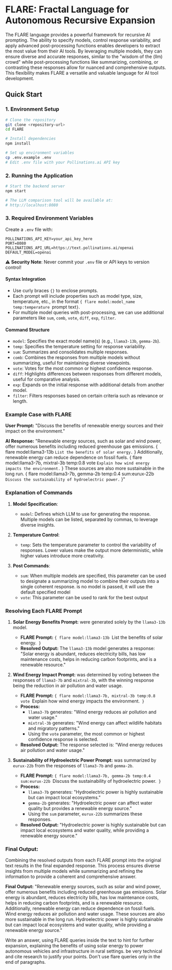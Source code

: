 # FLARE: Fractal Language for Autonomous Recursive Expansion

The FLARE language provides a powerful framework for recursive AI prompting. The ability to specify models, control response variability, and apply advanced post-processing functions enables developers to extract the most value from their AI tools. By leveraging multiple models, they can ensure diverse and accurate responses, similar to the "wisdom of the (llm) crowd" while post-processing functions like summarizing, combining, or contrasting these responses allow for nuanced and comprehensive outputs. This flexibility makes FLARE a versatile and valuable language for AI tool development.

## Quick Start

### 1. Environment Setup
```bash
# Clone the repository
git clone <repository-url>
cd FLARE

# Install dependencies
npm install

# Set up environment variables
cp .env.example .env
# Edit .env file with your Pollinations.ai API key
```

### 2. Running the Application
```bash
# Start the backend server
npm start

# The LLM comparison tool will be available at:
# http://localhost:8080
```

### 3. Required Environment Variables
Create a `.env` file with:
```
POLLINATIONS_API_KEY=your_api_key_here
PORT=8080
POLLINATIONS_API_URL=https://text.pollinations.ai/openai
DEFAULT_MODEL=openai
```

⚠️ **Security Note**: Never commit your `.env` file or API keys to version control!

#### Syntax Integration
- Use curly braces `{}` to enclose prompts.
- Each prompt will include properties such as model type, size, temperature, etc., in the format `{ flare model:model_name temp:temperature `prompt text`}`.
- For multiple model queries with post-processing, we can use additional parameters like `sum`, `comb`, `vote`, `diff`, `exp`, `filter`.

#### Command Structure
- `model`: Specifies the exact model name(s) (e.g., `llama3-13b`, `gemma-2b`).
- `temp`: Specifies the temperature setting for response variability.
- `sum`: Summarizes and consolidates multiple responses.
- `comb`: Combines the responses from multiple models without summarizing, useful for maintaining diverse viewpoints.
- `vote`: Votes for the most common or highest confidence response.
- `diff`: Highlights differences between responses from different models, useful for comparative analysis.
- `exp`: Expands on the initial response with additional details from another model.
- `filter`: Filters responses based on certain criteria such as relevance or length.

### Example Case with FLARE

**User Prompt:**
"Discuss the benefits of renewable energy sources and their impact on the environment."

**AI Response:**
"Renewable energy sources, such as solar and wind power, offer numerous benefits including reduced greenhouse gas emissions. { flare model:llama3-13b `List the benefits of solar energy.` } Additionally, renewable energy can reduce dependence on fossil fuels. { flare model:llama3-7b, mixtral-3b temp:0.8 vote `Explain how wind energy impacts the environment.` } These sources are also more sustainable in the long run. { flare model:llama3-7b, gemma-2b temp:0.4 sum:eurux-22b `Discuss the sustainability of hydroelectric power.` }"

### Explanation of Commands

1. **Model Specification**:
   - `model`: Defines which LLM to use for generating the response. Multiple models can be listed, separated by commas, to leverage diverse insights.

2. **Temperature Control**:
   - `temp`: Sets the temperature parameter to control the variability of responses. Lower values make the output more deterministic, while higher values introduce more creativity.

3. **Post Commands**:
   - `sum`: When multiple models are specified, this parameter can be used to designate a summarizing model to combine their outputs into a single coherent response. is no model is passed, it will use the default specified model
   - `vote`: This parameter can be used to rank for the best output
   

### Resolving Each FLARE Prompt

1. **Solar Energy Benefits Prompt:** were generated solely by the `llama3-13b` model.
   - **FLARE Prompt:** `{ flare model:llama3-13b `List the benefits of solar energy.` }`
   - **Resolved Output:** The `llama3-13b` model generates a response: "Solar energy is abundant, reduces electricity bills, has low maintenance costs, helps in reducing carbon footprints, and is a renewable resource."

2. **Wind Energy Impact Prompt:** was determined by voting between the responses of `llama3-7b` and `mixtral-3b`, with the winning response being the reduction in air pollution and water usage.
   - **FLARE Prompt:** `{ flare model:llama3-7b, mixtral-3b temp:0.8 vote `Explain how wind energy impacts the environment.` }`
   - **Process:**
     - `llama3-7b` generates: "Wind energy reduces air pollution and water usage."
     - `mixtral-3b` generates: "Wind energy can affect wildlife habitats and migratory patterns."
     - Using the `vote` parameter, the most common or highest confidence response is selected.
   - **Resolved Output:** The response selected is: "Wind energy reduces air pollution and water usage."

3. **Sustainability of Hydroelectric Power Prompt:** was summarized by `eurux-22b` from the responses of `llama3-7b` and `gemma-2b`.
   - **FLARE Prompt:** `{ flare model:llama3-7b, gemma-2b temp:0.4 sum:eurux-22b `Discuss the sustainability of hydroelectric power.` }`
   - **Process:**
     - `llama3-7b` generates: "Hydroelectric power is highly sustainable but can impact local ecosystems."
     - `gemma-2b` generates: "Hydroelectric power can affect water quality but provides a renewable energy source."
     - Using the `sum` parameter, `eurux-22b` summarizes these responses.
   - **Resolved Output:** "Hydroelectric power is highly sustainable but can impact local ecosystems and water quality, while providing a renewable energy source."

### Final Output:

Combining the resolved outputs from each FLARE prompt into the original text results in the final expanded response. This process ensures diverse insights from multiple models while summarizing and refining the information to provide a coherent and comprehensive answer.

**Final Output:**
"Renewable energy sources, such as solar and wind power, offer numerous benefits including reduced greenhouse gas emissions. Solar energy is abundant, reduces electricity bills, has low maintenance costs, helps in reducing carbon footprints, and is a renewable resource. Additionally, renewable energy can reduce dependence on fossil fuels. Wind energy reduces air pollution and water usage. These sources are also more sustainable in the long run. Hydroelectric power is highly sustainable but can impact local ecosystems and water quality, while providing a renewable energy source."




Write an answer, using FLARE queries inside the text to hint for further expansion, explaining the benefits of using solar energy to power autonomous vehicles and infrastructure in rural settings. be very technical and cite research to justify your points. 
Don't use flare queries only in the end of paragraphs.


